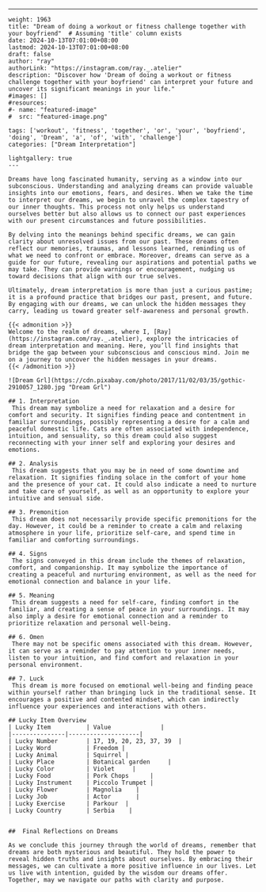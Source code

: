 ---
    weight: 1963
    title: "Dream of doing a workout or fitness challenge together with your boyfriend"  # Assuming 'title' column exists
    date: 2024-10-13T07:01:00+08:00
    lastmod: 2024-10-13T07:01:00+08:00
    draft: false
    author: "ray"
    authorLink: "https://instagram.com/ray._.atelier"
    description: "Discover how 'Dream of doing a workout or fitness challenge together with your boyfriend' can interpret your future and uncover its significant meanings in your life."
    #images: []
    #resources:
    #- name: "featured-image"
    #  src: "featured-image.png"
    
    tags: ['workout', 'fitness', 'together', 'or', 'your', 'boyfriend', 'doing', 'Dream', 'a', 'of', 'with', 'challenge']
    categories: ["Dream Interpretation"]
    
    lightgallery: true
    ---
    
    Dreams have long fascinated humanity, serving as a window into our subconscious. Understanding and analyzing dreams can provide valuable insights into our emotions, fears, and desires. When we take the time to interpret our dreams, we begin to unravel the complex tapestry of our inner thoughts. This process not only helps us understand ourselves better but also allows us to connect our past experiences with our present circumstances and future possibilities.
    
    By delving into the meanings behind specific dreams, we can gain clarity about unresolved issues from our past. These dreams often reflect our memories, traumas, and lessons learned, reminding us of what we need to confront or embrace. Moreover, dreams can serve as a guide for our future, revealing our aspirations and potential paths we may take. They can provide warnings or encouragement, nudging us toward decisions that align with our true selves.
    
    Ultimately, dream interpretation is more than just a curious pastime; it is a profound practice that bridges our past, present, and future. By engaging with our dreams, we can unlock the hidden messages they carry, leading us toward greater self-awareness and personal growth.
    
    {{< admonition >}}
    Welcome to the realm of dreams, where I, [Ray](https://instagram.com/ray._.atelier), explore the intricacies of dream interpretation and meaning. Here, you’ll find insights that bridge the gap between your subconscious and conscious mind. Join me on a journey to uncover the hidden messages in your dreams.
    {{< /admonition >}}
    
    ![Dream Grl](https://cdn.pixabay.com/photo/2017/11/02/03/35/gothic-2910057_1280.jpg "Dream Grl")
    
    ## 1. Interpretation
     This dream may symbolize a need for relaxation and a desire for comfort and security. It signifies finding peace and contentment in familiar surroundings, possibly representing a desire for a calm and peaceful domestic life. Cats are often associated with independence, intuition, and sensuality, so this dream could also suggest reconnecting with your inner self and exploring your desires and emotions.
    
    ## 2. Analysis
     This dream suggests that you may be in need of some downtime and relaxation. It signifies finding solace in the comfort of your home and the presence of your cat. It could also indicate a need to nurture and take care of yourself, as well as an opportunity to explore your intuitive and sensual side.
    
    ## 3. Premonition
     This dream does not necessarily provide specific premonitions for the day. However, it could be a reminder to create a calm and relaxing atmosphere in your life, prioritize self-care, and spend time in familiar and comforting surroundings.
    
    ## 4. Signs
     The signs conveyed in this dream include the themes of relaxation, comfort, and companionship. It may symbolize the importance of creating a peaceful and nurturing environment, as well as the need for emotional connection and balance in your life.
    
    ## 5. Meaning
     This dream suggests a need for self-care, finding comfort in the familiar, and creating a sense of peace in your surroundings. It may also imply a desire for emotional connection and a reminder to prioritize relaxation and personal well-being.
    
    ## 6. Omen
     There may not be specific omens associated with this dream. However, it can serve as a reminder to pay attention to your inner needs, listen to your intuition, and find comfort and relaxation in your personal environment.
    
    ## 7. Luck
     This dream is more focused on emotional well-being and finding peace within yourself rather than bringing luck in the traditional sense. It encourages a positive and contented mindset, which can indirectly influence your experiences and interactions with others.
    
    ## Lucky Item Overview
    | Lucky Item          | Value              |
    |---------------|--------------------|
    | Lucky Number        | 17, 19, 20, 23, 37, 39  |
    | Lucky Word          | Freedom |
    | Lucky Animal        | Squirrel |
    | Lucky Place         | Botanical garden     |
    | Lucky Color         | Violet     |
    | Lucky Food          | Pork Chops      |
    | Lucky Instrument    | Piccolo Trumpet |
    | Lucky Flower        | Magnolia    |
    | Lucky Job           | Actor       |
    | Lucky Exercise      | Parkour  |
    | Lucky Country       | Serbia    |
    
    
    ##  Final Reflections on Dreams
    
    As we conclude this journey through the world of dreams, remember that dreams are both mysterious and beautiful. They hold the power to reveal hidden truths and insights about ourselves. By embracing their messages, we can cultivate a more positive influence in our lives. Let us live with intention, guided by the wisdom our dreams offer. Together, may we navigate our paths with clarity and purpose.
    